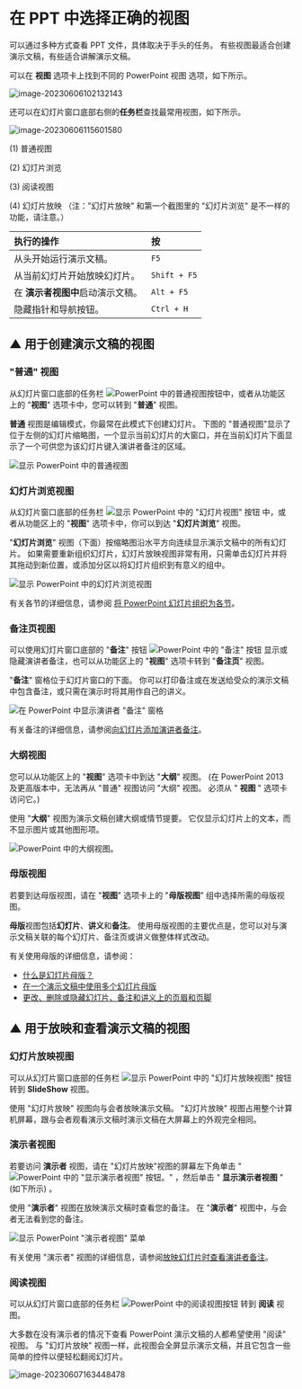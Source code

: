 # 在 PPT 中选择正确的视图



可以通过多种方式查看 PPT 文件，具体取决于手头的任务。 有些视图最适合创建演示文稿，有些适合讲解演示文稿。

可以在 **视图** 选项卡上找到不同的 PowerPoint 视图 选项，如下所示。

<img src="readme.assets/image-20230606102132143.png" alt="image-20230606102132143"  />

还可以在幻灯片窗口底部右侧的**任务栏**查找最常用视图，如下所示。

![image-20230606115601580](readme.assets/image-20230606115601580.png)

(1) 普通视图

(2) 幻灯片浏览

(3) 阅读视图

(4) 幻灯片放映 （注："幻灯片放映" 和第一个截图里的 "幻灯片浏览" 是不一样的功能，请注意。）

| 执行的操作                        | 按           |
| :-------------------------------- | :----------- |
| 从头开始运行演示文稿。            | `F5`         |
| 从当前幻灯片开始放映幻灯片。      | `Shift + F5` |
| 在 **演示者视图中**启动演示文稿。 | `Alt + F5`   |
| 隐藏指针和导航按钮。              | `Ctrl + H`   |



## ▲ 用于创建演示文稿的视图

###  "普通" 视图

从幻灯片窗口底部的任务栏 ![PowerPoint 中的普通视图按钮](readme.assets/d92b829c-75be-4146-b708-95035a56c3d8.png)中，或者从功能区上的 "**视图**" 选项卡中，您可以转到 "**普通**" 视图。

**普通** 视图是编辑模式，你最常在此模式下创建幻灯片。 下图的 "普通视图"显示了位于左侧的幻灯片缩略图，一个显示当前幻灯片的大窗口，并在当前幻灯片下面显示了一个可供您为该幻灯片键入演讲者备注的区域。

![显示 PowerPoint 中的普通视图](readme.assets/e4968be8-44d5-4299-9bcb-bd69ebe726af.png)

### 幻灯片浏览视图

从幻灯片窗口底部的任务栏 ![显示 PowerPoint 中的 "幻灯片视图" 按钮](readme.assets/c6de0000-f4d3-4185-ac7c-140b5edab41c.png) 中，或者从功能区上的 "**视图**" 选项卡中，你可以到达 "**幻灯片浏览**" 视图。

 "**幻灯片浏览**" 视图（下面）按缩略图沿水平方向连续显示演示文稿中的所有幻灯片。 如果需要重新组织幻灯片，幻灯片放映视图非常有用，只需单击幻灯片并将其拖动到新位置，或添加分区以将幻灯片组织到有意义的组中。

![显示 PowerPoint 中的幻灯片浏览视图](readme.assets/6ef993ba-824d-4d42-8fbb-e7eb0aadd4c8.png)

有关各节的详细信息，请参阅 [将 PowerPoint 幻灯片组织为各节](https://support.microsoft.com/zh-cn/office/将-powerpoint-幻灯片组织成节-de4bf162-e9cc-4f58-b64a-7ab09443b9f8)。

### 备注页视图

可以使用幻灯片窗口底部的 "**备注**" 按钮 ![PowerPoint 中的 "备注" 按钮](readme.assets/5ac0fbee-a6d9-477d-9439-d85446bbeece.png) 显示或隐藏演讲者备注，也可以从功能区上的 "**视图**" 选项卡转到 "**备注页**" 视图。

 "**备注**" 窗格位于幻灯片窗口的下面。 你可以打印备注或在发送给受众的演示文稿中包含备注，或只需在演示时将其用作自己的讲义。

![在 PowerPoint 中显示演讲者 "备注" 窗格](readme.assets/9a7ee826-15f3-4422-88df-e3c86ed28e76.png)

有关备注的详细信息，请参阅[向幻灯片添加演讲者备注](https://support.microsoft.com/zh-cn/office/向幻灯片添加演讲者备注-26985155-35f5-45ba-812b-e1bd3c48928e)。

### 大纲视图

您可以从功能区上的 "**视图**" 选项卡中到达 "**大纲**" 视图。 (在 PowerPoint 2013 及更高版本中，无法再从 "普通" 视图访问 "大纲" 视图。 必须从 " **视图** " 选项卡访问它。)

使用 "**大纲**" 视图为演示文稿创建大纲或情节提要。 它仅显示幻灯片上的文本，而不显示图片或其他图形项。

![PowerPoint 中的大纲视图。](readme.assets/9cc3346c-4ef6-4220-8ccb-88c7797ac699.png)

### 母版视图

若要到达母版视图，请在 "**视图**" 选项卡上的 "**母版视图**" 组中选择所需的母版视图。

**母版**视图包括**幻灯片**、**讲义**和**备注**。 使用母版视图的主要优点是，您可以对与演示文稿关联的每个幻灯片、备注页或讲义做整体样式改动。

有关使用母版的详细信息，请参阅：

- [什么是幻灯片母版？](https://support.microsoft.com/zh-cn/office/什么是幻灯片母版-b9abb2a0-7aef-4257-a14e-4329c904da54)
- [在一个演示文稿中使用多个幻灯片母版](https://support.microsoft.com/zh-cn/office/在一个演示文稿中使用多个幻灯片母版-dc684a1d-9d14-4ead-9bb5-2303d4fedba8)
- [更改、删除或隐藏幻灯片、备注和讲义上的页眉和页脚](https://support.microsoft.com/zh-cn/office/在-powerpoint-中为备注页编辑页码编号-页脚和页眉-b0cb935c-16f6-4e9a-aac1-569782655d93)



## ▲ 用于放映和查看演示文稿的视图

### 幻灯片放映视图

可以从幻灯片窗口底部的任务栏 ![显示 PowerPoint 中的 "幻灯片放映视图" 按钮](readme.assets/499a32b6-2adb-4306-9512-3fb16d34f643.png) 转到 **SlideShow** 视图。

使用 "幻灯片放映" 视图向与会者放映演示文稿。  "幻灯片放映" 视图占用整个计算机屏幕，跟与会者观看演示文稿时演示文稿在大屏幕上的外观完全相同。

### 演示者视图

若要访问 **演示者** 视图，请在 "幻灯片放映"视图的屏幕左下角单击 " ![PowerPoint 中的 "显示演示者视图" 按钮。](readme.assets/3a15eb2d-7b6d-4df1-841a-2a8b09f5ed49.jpg)" ，然后单击 " **显示演示者视图** "  (如下所示) 。

使用 "**演示者**" 视图在放映演示文稿时查看您的备注。 在 "**演示者**" 视图中，与会者无法看到您的备注。

![显示 PowerPoint "演示者视图" 菜单](readme.assets/d855531b-2c34-44b1-baa6-f2e55e76e3ab.png)

有关使用 "演示者" 视图的详细信息，请参阅[放映幻灯片时查看演讲者备注](https://support.microsoft.com/zh-cn/office/启动演示文稿-并在演示者视图中查看备注-4de90e28-487e-435c-9401-eb49a3801257)。

### 阅读视图

可以从幻灯片窗口底部的任务栏 ![PowerPoint 中的阅读视图按钮](readme.assets/28ab62ee-91c4-4db9-a7e4-b41f9d9849d8.png) 转到 **阅读** 视图。

大多数在没有演示者的情况下查看 PowerPoint 演示文稿的人都希望使用 "阅读" 视图。 与 "幻灯片放映" 视图一样，此视图会全屏显示演示文稿，并且它包含一些简单的控件以便轻松翻阅幻灯片。

![image-20230607163448478](readme.assets/image-20230607163448478.png)